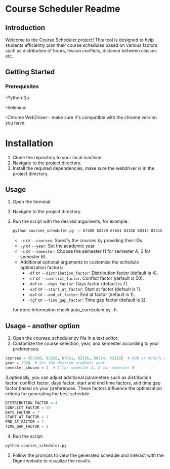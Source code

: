 # Course Scheduler Readme

## Introduction

Welcome to the Course Scheduler project! This tool is designed to help students efficiently plan their course schedules based on various factors such as distribution of hours, lesson conflicts, distance between classes etc.

## Getting Started
### Prerequisites
-Python 3.x

-Selenium

-Chrome WebDriver - make sure it's compatible with the chrome version you have.

# Installation
1. Clone the repository to your local machine.
2. Navigate to the project directory.
3. Install the required dependencies, make sure the webdriver is in the project directory.

## Usage
1. Open the terminal.
2. Navigate to the project directory.
3. Run the script with the desired arguments, for example:

   ```bash
   python courses_scheduler.py -c 67200 83328 67651 83326 80314 83315 -y 2024 -s 2 -df 4 -cf 50 -daf 7 -saf 1 -eaf 1 -tgf 2
   ```

   - `-c` or `--courses`: Specify the courses by providing their IDs.
   - `-y` or `--year`: Set the academic year.
   - `-s` or `--semester`: Choose the semester (1 for semester A, 2 for semester B).
   - Additional optional arguments to customize the schedule optimization factors:
     - `-df` or `--distribution_factor`: Distribution factor (default is 4).
     - `-cf` or `--conflict_factor`: Conflict factor (default is 50).
     - `-daf` or `--days_factor`: Days factor (default is 7).
     - `-saf` or `--start_at_factor`: Start at factor (default is 1).
     - `-eaf` or `--end_at_factor`: End at factor (default is 1).
     - `-tgf` or `--time_gap_factor`: Time gap factor (default is 2).
   
	for more informaiton check auto_curriculum.py -h.


## Usage - another option

1. Open the courses_scheduler.py file in a text editor.
2. Customize the course selection, year, and semester according to your preferences:

```python
courses = {67200, 83328, 67651, 83326, 80314, 83315}  # Add or modify course IDs
year = 2024  # Set the desired academic year
semester_chosen = 2  # 1 for semester A, 2 for semester B
```
3.optionally, you can adjust additional parameters such as distribution factor, conflict factor, days factor, start and end time factors, and time gap factor based on your preferences. These factors influence the optimization criteria for generating the best schedule.

```python
DISTRIBUTION_FACTOR = 4
CONFLICT_FACTOR = 50
DAYS_FACTOR = 7
START_AT_FACTOR = 1
END_AT_FACTOR = 1
TIME_GAP_FACTOR = 2
```
4. Run the script:
```bash
python courses_scheduler.py
```
5. Follow the prompts to view the generated schedule and interact with the Digmi website to visualize the results.
